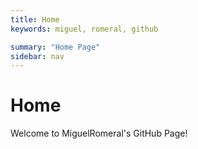 ```yaml
---
title: Home
keywords: miguel, romeral, github

summary: "Home Page"
sidebar: nav
---
```


# Home

Welcome to MiguelRomeral's GitHub Page!
